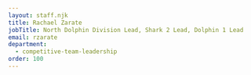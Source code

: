 ```yaml
---
layout: staff.njk
title: Rachael Zarate
jobTitle: North Dolphin Division Lead, Shark 2 Lead, Dolphin 1 Lead
email: rzarate
department:
  - competitive-team-leadership
order: 100
---
```

